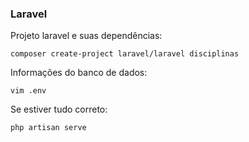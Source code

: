 ### Laravel

Projeto laravel e suas dependências:

    composer create-project laravel/laravel disciplinas

Informações do banco de dados:

    vim .env

Se estiver tudo correto:

    php artisan serve


